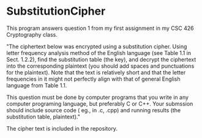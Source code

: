 # SubstitutionCipher
This program answers question 1 from my first assignment in my CSC 426 Cryptography class. 

"The ciphertext below was encrypted using a substitution cipher. Using letter frequency analysis method of the English language (see Table 1.1 in Sect. 1.2.2), find the substitution table (the key), and decrypt the ciphertext into the corresponding plaintext (you should add spaces and punctuations for the plaintext). Note that the text is relatively short and that the letter frequencies in it might not perfectly align with that of general English language from Table 1.1.  

This question must be done by computer programs that you write in any computer programing language, but preferably C or C++. Your submssion should include source code ( eg., in .c, .cpp) and running results (the substitution table, plaintext)."

The cipher text is included in the repository. 
